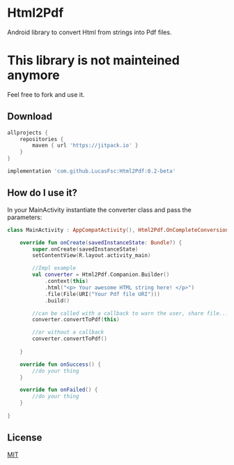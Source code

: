 # Html2Pdf
Android library to convert Html from strings into Pdf files.

# This library is not mainteined anymore
Feel free to fork and use it.

## Download

```gradle
allprojects {
    repositories {
        maven { url 'https://jitpack.io' }
    }
}

implementation 'com.github.LucasFsc:Html2Pdf:0.2-beta'

```

## How do I use it?

In your MainActivity instantiate the converter class and pass the parameters:

```kotlin
class MainActivity : AppCompatActivity(), Html2Pdf.OnCompleteConversion /* Callback */ {

    override fun onCreate(savedInstanceState: Bundle?) {
        super.onCreate(savedInstanceState)
        setContentView(R.layout.activity_main)

        //Impl example
        val converter = Html2Pdf.Companion.Builder()
            .context(this)
            .html("<p> Your awesome HTML string here! </p>")
            .file(File(URI("Your Pdf file URI")))
            .build()

        //can be called with a callback to warn the user, share file...
        converter.convertToPdf(this)

        //or without a callback
        converter.convertToPdf()
        
    }

    override fun onSuccess() {
        //do your thing
    }

    override fun onFailed() {
        //do your thing
    }
    
}
```

## License
[MIT](https://github.com/LucasFsc/Html2Pdf/blob/master/LICENSE)
